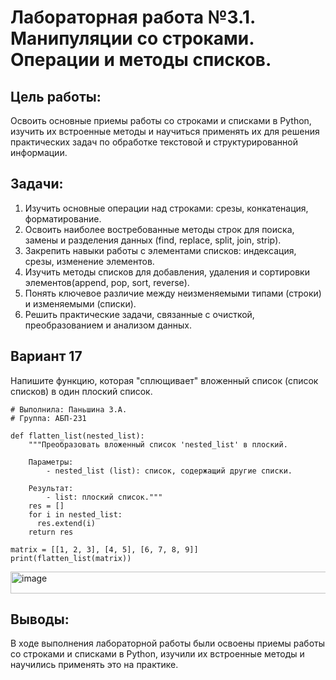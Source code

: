 # Лабораторная работа №3.1. Манипуляции со строками. Операции и методы списков.
## Цель работы: 
Освоить основные приемы работы со строками и списками в Python, изучить их встроенные методы и научиться применять их для решения практических задач по обработке текстовой и структурированной информации.
## Задачи:
1. Изучить основные операции над строками: срезы, конкатенация, форматирование.
2. Освоить наиболее востребованные методы строк для поиска, замены и разделения данных (find, replace, split, join, strip).
3. Закрепить навыки работы с элементами списков: индексация, срезы, изменение элементов.
4. Изучить методы списков для добавления, удаления и сортировки элементов(append, pop, sort, reverse).
5. Понять ключевое различие между неизменяемыми типами (строки) и изменяемыми (списки).
6. Решить практические задачи, связанные с очисткой, преобразованием и анализом данных.
## Вариант 17
Напишите функцию, которая "сплющивает" вложенный список (список списков) в один плоский список.
```
# Выполнила: Паньшина З.А.
# Группа: АБП-231

def flatten_list(nested_list):
    """Преобразовать вложенный список 'nested_list' в плоский.

    Параметры:
        - nested_list (list): список, содержащий другие списки.

    Результат:
        - list: плоский список."""
    res = []
    for i in nested_list:
      res.extend(i)
    return res

matrix = [[1, 2, 3], [4, 5], [6, 7, 8, 9]]
print(flatten_list(matrix))
```
<img width="614" height="35" alt="image" src="https://github.com/user-attachments/assets/4aadb6bf-bb25-47c2-a994-3b293121f6aa" />

## Выводы:
В ходе выполнения лабораторной работы были освоены приемы работы со строками и списками в Python, изучили их встроенные методы и научились применять это на практике.
